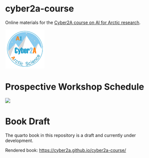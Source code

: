 # cyber2a-course
Online materials for the [Cyber2A course on AI for Arctic research](https://cyber2a.github.io).


<img src="/images/index/arcticlogo.png" style="width:25%"/>

# Prospective Workshop Schedule

<img src="https://cyber2a.github.io/workshop/workshop-schedule.png"/>

# Book Draft
The quarto book in this repository is a draft and currently under development.

Rendered book:
https://cyber2a.github.io/cyber2a-course/

